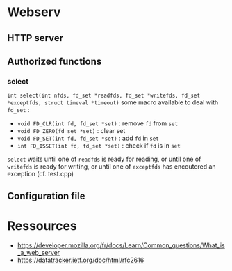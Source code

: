 # Webserv

## HTTP server



## Authorized functions
### select
```int select(int nfds, fd_set *readfds, fd_set *writefds, fd_set *exceptfds, struct timeval *timeout)```
some macro available to deal with `fd_set` :
- `void FD_CLR(int fd, fd_set *set)` : remove `fd` from `set`
- `void FD_ZERO(fd_set *set)` : clear set
- `void FD_SET(int fd, fd_set *set)` : add `fd` in `set`
- `int FD_ISSET(int fd, fd_set *set)` : check if `fd` is in `set`

`select` waits until one of `readfds` is ready for reading, or until one of `writefds` is ready for writing, or until one of `exceptfds` has encoutered an exception (cf. test.cpp)

## Configuration file

# Ressources

- https://developer.mozilla.org/fr/docs/Learn/Common_questions/What_is_a_web_server
- https://datatracker.ietf.org/doc/html/rfc2616